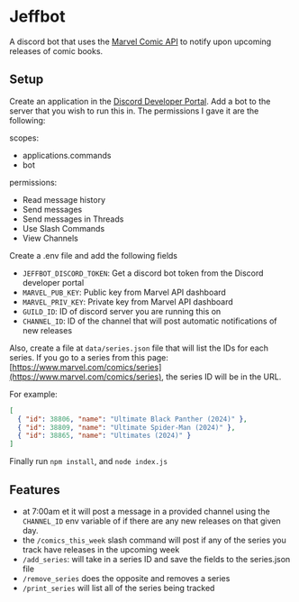 # Jeffbot

A discord bot that uses the [Marvel Comic API](https://developer.marvel.com/) to notify upon upcoming releases of comic books.

## Setup

Create an application in the [Discord Developer Portal](https://discord.com/developers/applications). Add a bot to the server that you wish to run this in. The permissions I gave it are the following:

scopes:

- applications.commands
- bot

permissions:

- Read message history
- Send messages
- Send messages in Threads
- Use Slash Commands
- View Channels

Create a .env file and add the following fields

- `JEFFBOT_DISCORD_TOKEN`: Get a discord bot token from the Discord developer portal
- `MARVEL_PUB_KEY`: Public key from Marvel API dashboard
- `MARVEL_PRIV_KEY`: Private key from Marvel API dashboard
- `GUILD_ID`: ID of discord server you are running this on
- `CHANNEL_ID`: ID of the channel that will post automatic notifications of new releases

Also, create a file at `data/series.json` file that will list the IDs for each series. If you go to a series from this page: [https://www.marvel.com/comics/series](https://www.marvel.com/comics/series), the series ID will be in the URL.

For example:

```json
[
  { "id": 38806, "name": "Ultimate Black Panther (2024)" },
  { "id": 38809, "name": "Ultimate Spider-Man (2024)" },
  { "id": 38865, "name": "Ultimates (2024)" }
]
```

Finally run `npm install`, and `node index.js`

## Features

- at 7:00am et it will post a message in a provided channel using the `CHANNEL_ID` env variable of if there are any new releases on that given day.
- the `/comics_this_week` slash command will post if any of the series you track have releases in the upcoming week
- `/add_series`: will take in a series ID and save the fields to the series.json file
- `/remove_series` does the opposite and removes a series
- `/print_series` will list all of the series being tracked
